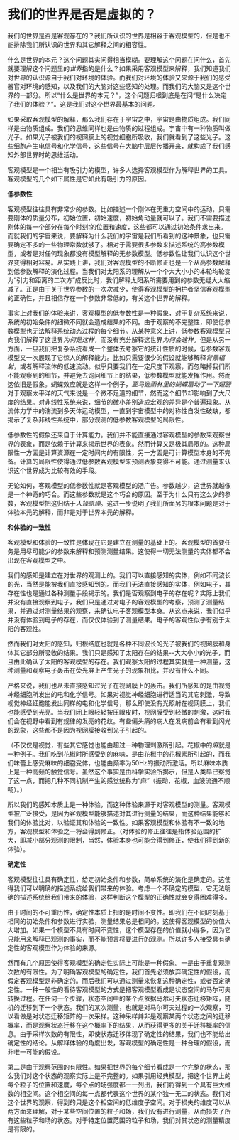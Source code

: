 # 我们的世界是否是虚拟的？

我们的世界是否是客观存在的？我们所认识的世界是相容于客观模型的，但是也不能排除我们所认识的世界和其它解释之间的相容性。

什么是世界的本元？这个问题其实问得相当模糊。要理解这个问题在问什么，首先就要理解这个问题里的*世界*指的是什么？如果采用客观模型来解释，我们知道我们对世界的认识源自于我们对环境的体验。而我们对环境的体验又来源于我们的感受器官对环境的感知，以及我们的大脑对这些感知的处理。而我们的大脑又是这个世界的一部分。所以“什么是世界的本元？”，这个问题归根到底是在问“是什么决定了我们的体验？”。这是我们对这个世界最基本的问题。

如果采取客观模型的解释，那么我们存在于宇宙之中，宇宙是由物质组成。我们同样是由物质组成。我们的思维同样也是由物质的过程组成。宇宙中有一种物质叫做光子。如果光子被我们的视网膜上的视觉细胞所吸收，我们就看到了这些光子。这些细胞产生电信号和化学信号，这些信号在大脑中层层传播开来，就构成了我们感知外部世界时的思维活动。

客观模型是一个相当有吸引力的模型，许多人选择客观模型作为解释世界的工具。客观模型的几个如下属性是它如此有吸引力的原因。

**低参数性**

客观模型往往具有非常少的参数。比如描述一个刚体在无重力空间中的运动，只需要刚体的质量分布，初始位置，初始速度，初始角动量就可以了。我们不需要描述刚体的每一个部分在每个时刻$t$的位置和速度，这些都可以通过初始条件求出来。而就我们的宇宙来说，要解释为什么我们的宇宙是我们所看到的这种景象，也只需要确定不多的一些物理常数就够了。相对于需要很多参数来描述系统的高参数模型，或者是对任何现象都没有模型解释的无参数模型。低参数性让我们认识这个世界变得相对容易。从实践上讲，我们对客观模型的不断修正也是一个从高参数解释到低参数解释的演化过程。当我们对太阳系的理解从一个个大大小小的本轮均轮变为“引力和距离的二次方”成反比时，我们解释太阳系所需要用到的参数无疑大大缩减了。正是由于关于世界参数的一次次减少，使得客观模型的拥护者坚信客观模型的正确性，并且相信存在一个参数非常低的，有关这个世界的解释。

事实上对我们的体验来讲，客观模型的低参数性是一种假象，对于复杂系统来说，系统的初始条件的细微不同就会造成结果的不同。由于观察的不完整性，即使低参数模型也无法解释系统动态过程的每个细节。从某种意义上讲，低参数客观模型只向我们解释了这世界*为何是这样*，而没有充分解释这世界*为何会这样*。但是从另一方面，一旦我们把复杂系统看成一个整体去考察它的统计性质的时候，低参数客观模型又一次展现了它惊人的解释能力。比如只需要很少的假设就能够解释*背景辐射*，或者解释流体的低速流动。似乎只要我们在一定尺度下观察，而忽略掉我们所不能观察到的细节，并避免去询问细节上的结果，低参数模型就能发挥作用。然而这依旧是假象。蝴蝶效应就是这样一个例子，*亚马逊雨林里的蝴蝶扇动了一下翅膀*对于观察太平洋的天气来说是一个微不足道的细节，然而这个细节却影响到了大尺度的结果。对非线性系统来说，细节的微小差别造成宏观的差异是个普遍现象。从流体力学中的湍流到多天体运动模型，一直到宇宙模型中的对称性自发性破缺，都揭示了复杂非线性系统中，部分观测的低参数客观模型的局限性。

低参数性的假象还来自于计算能力。我们并不能直接通过客观模型的参数来观察世界的表象，而是依赖于计算来揭示世界的表象。然而计算又是极其局限的。这种局限性一方面是计算资源在一定时间内的有限性，另一方面是可计算模型本身的不完备。计算的局限性使得通过低参数客观模型来预测表象变得不可能。通过测量来认识这个世界成为比较有效的手段。

无论如何，客观模型的低参数性就是客观模型的活广告。参数越少，这世界就越像是一个神奇的巧合。而这些参数就是这个巧合的原因。至于为什么只有这么少的参数，客观模型把这归结于*人择原理*。这进一步说明了我们所面另的根本问题是对于体验本元的解释，而非是对于世界本元的解释。

**和体验的一致性**

客观模型和体验的一致性是体现在它是建立在测量的基础上的。客观模型的首要任务是用尽可能少的参数来解释和预测测量结果。这使得一切无法测量的实体都不会出现在客观模型之中。

我们的感知是建立在对世界的观测上的。我们可以直接感知的实体，例如不同波长的光，当然是能被我们直接感知到的。而我们无法直接感知的实体，例如电子，其存在性也是通过各种测量手段揭示的。我们是否观察到电子的存在呢？实际上我们并没有直接观察到电子，我们只是通过对电子的客观模型的考察，预测了测量结果，并通过对测量结果的观察，来确认电子客观模型本身。从这点来说，我们似乎并没有体验到电子的存在，而仅仅体验到了测量结果。电子的客观性似乎有别于太阳的客观性。

然而我们对太阳的感知，归根结底也就是各种不同波长的光子被我们的视网膜和身体其它部分所吸收的结果。我们只是感知了太阳存在的结果--大大小小的光子，而且由此确认了太阳的客观模型的存在。我们观察太阳的过程其实就是一种测量，这种测量和观察电子轰击在荧光屏上产生光子的现象相比，并没有什么不同。

严格来说，我们也从未直接感知过光子在视网膜上的轰击。我们所感知的是由视觉神经细胞所发出的电和化学信号。如果对视觉神经细胞进行适当的其它刺激，导致视觉神经细胞能发出同样的电和化学信号，那么即使没有光照射在视网膜上，我们也能感受到光亮。当我们闭上眼轻轻按压眼皮时，视网膜受到轻微的刺激，这时我们会在视野中看到有规律的发亮的花纹。有些偏头痛的病人在发病前会有看到闪光的现象，这些都不是因为视网膜接收到光子引起的。

（不仅仅是视觉，有些其它感觉也能由超过一种物理刺激所引起。花椒中的*麻*就是一种例子。我们吃到花椒时所感受到的麻味，是由花椒中的花椒素所引起的，而我们味蕾上感受麻味的细胞受体，也能由频率为50Hz的振动所激活。所以麻味本质上是一种高频的触觉信号。虽然这个事实是由科学实验所揭示，但是人类早已察觉了这一点，而把几种不同机制产生的感觉统称为“麻”（振动，花椒，血液流通不顺畅）。）

所以我们的感知本质上是一种体验，而这种体验来源于对客观模型的测量。客观模型被广泛接受，是因为客观模型能够描述对其进行测量的结果，而这种结果能够和我们的体验比对，以验证其和体验的一致性。如果客观模型和体验有不一致的地方，客观模型和体验之一将会得到修正。（对体验的修正往往是指体验范围的扩大，即减小部分观测的限制，当然，体验本身也可能会得到修正，使我们得到新的体验）。

**确定性**

客观模型往往具有确定性，给定初始条件和参数，简单系统的演化是确定的。这使得我们可以明确的描述系统给我们带来的体验。考虑一个不确定的模型，它无法明确的描述系统给我们带来的体验，这样判断这个模型的正确性就会变得困难得多。

由于时间的不可重历性，确定性本质上指的是时间不变性。即我们在不同时刻基于相同的初始条件和参数进行实验，测量结果总是相同的。这使得客观模型的价值大大增加。如果一个模型不具有时间不变性，这个模型存在的价值就小得多，因为它只能用来解释已观测的事实，而不能预言将要进行的观测。所以许多人接受具有确定性的客观模型作为体验的来源。

然而有几个原因使得客观模型的确定性实际上可能是一种假象。一是由于重复观测次数的有限性。为了明确客观模型的确定性，我们首先必须放弃确定性的假设，而假定客观模型是非确定的。而后我们可以通过测量来恢复这种确定性，或者否定确定性。一种一般性的看待客观模型的方式是把客观模型看成是状态空间的马尔可夫转换过程。在任何一个步骤，状态空间中的某个点依据马尔可夫状态迁移矩阵，随机的迁移到下一个状态。我们的某次测量，也就是对马尔可夫过程的一次观察，可以看做是对状态迁移矩阵的一次采样。这种采样并非是观察某两个状态之间的迁移概率，而是观察状态迁移在这个概率下的结果，从而获得更多的关于迁移概率的信息。由于采样次数的有限性，即使状态迁移体现了确定性的结果，我们也不能给出确定性的结论。从解释体验的角度出发，客观模型的确定性是一种合理的假设，而非唯一可能的假设。

第二是由于观察范围的有限性。如果把世界的每个细节看成是一个完整的状态，那么我们对这个状态的观察实际上是不完整的。如果引用经典模型，把这个世界上的每个粒子的位置和速度，每个点的场强度都一一列出，我们将得到一个具有巨大维数的相空间。这个相空间的每一点都代表这个世界的某个独一无二的状态。我们对这个世界的观察，得到的只是这个相空间的低维度子空间。对于损失的维度可以从两方面来理解，对于某些空间位置的粒子和场，我们没有进行测量，从而损失了所有这些粒子和场的状态。对于特定位置范围的粒子和场，我们对其状态的测量精度是有限的。
